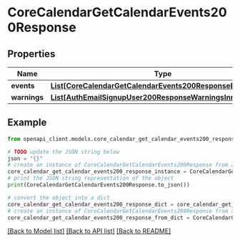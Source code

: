 # CoreCalendarGetCalendarEvents200Response


## Properties

Name | Type | Description | Notes
------------ | ------------- | ------------- | -------------
**events** | [**List[CoreCalendarGetCalendarEvents200ResponseEventsInner]**](CoreCalendarGetCalendarEvents200ResponseEventsInner.md) |  | 
**warnings** | [**List[AuthEmailSignupUser200ResponseWarningsInner]**](AuthEmailSignupUser200ResponseWarningsInner.md) |  | [optional] 

## Example

```python
from openapi_client.models.core_calendar_get_calendar_events200_response import CoreCalendarGetCalendarEvents200Response

# TODO update the JSON string below
json = "{}"
# create an instance of CoreCalendarGetCalendarEvents200Response from a JSON string
core_calendar_get_calendar_events200_response_instance = CoreCalendarGetCalendarEvents200Response.from_json(json)
# print the JSON string representation of the object
print(CoreCalendarGetCalendarEvents200Response.to_json())

# convert the object into a dict
core_calendar_get_calendar_events200_response_dict = core_calendar_get_calendar_events200_response_instance.to_dict()
# create an instance of CoreCalendarGetCalendarEvents200Response from a dict
core_calendar_get_calendar_events200_response_from_dict = CoreCalendarGetCalendarEvents200Response.from_dict(core_calendar_get_calendar_events200_response_dict)
```
[[Back to Model list]](../README.md#documentation-for-models) [[Back to API list]](../README.md#documentation-for-api-endpoints) [[Back to README]](../README.md)


